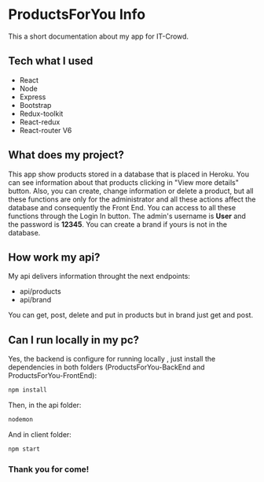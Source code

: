 # ProductsForYou Info

This a short documentation about my app for IT-Crowd.

## Tech what I used

- React
- Node
- Express
- Bootstrap
- Redux-toolkit
- React-redux
- React-router V6

## What does my project?

This app show products stored in a database that is placed in Heroku. You can see information about that products clicking in "View more details" button.
Also, you can create, change information or delete a product, but all these functions are only for the administrator and all these actions affect the database and consequently the Front End. You can access to all these functions through the Login In button. The admin's username is **User** and the password is **12345**. You can create a brand if yours is not in the database.

## How work my api?

My api delivers information throught the next endpoints:

- api/products
- api/brand

You can get, post, delete and put in products but in brand just get and post.

## Can I run locally in my pc?

Yes, the backend is configure for running locally , just install the dependencies in both folders (ProductsForYou-BackEnd and ProductsForYou-FrontEnd):

```bash
npm install
```

Then, in the api folder:

```bash
nodemon
```

And in client folder:

```bash
npm start
```

### Thank you for come!
